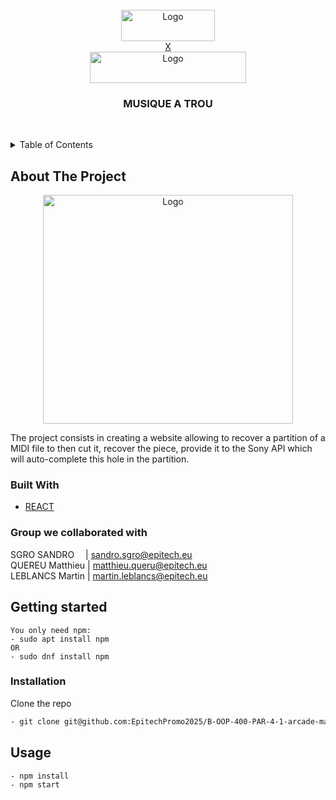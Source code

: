 <div id="top"></div>
<br />
<div align="center">
  <a href="https://github.com/MartinLeblancs/SONY-CSL-PROJECT">
    <img src="https://newsroom.ionis-group.com/wp-content/uploads/2021/10/EPITECH-TECHNOLOGY-QUADRI-2021.png" alt="Logo" width="150" height="50"><br/> X <br/><img src="https://csl.sony.fr/wp-content/themes/sony/images/logo.png" alt="Logo" width="250" height="50">
  </a>

<h3 align="center">MUSIQUE A TROU</h3>

  <p align="center">
    <br />
  </p>
</div>



<details>
  <summary>Table of Contents</summary>
  <ol>
    <li>
      <a href="#about-the-project">About The Project</a>
      <ul>
        <li><a href="#built-with">Built With</a></li>
      </ul>
    </li>
    <li>
      <a href="#getting-started">Getting Started</a>
      <ul>
        <li><a href="#installation">Installation</a></li>
      </ul>
    </li>
    <li><a href="#usage">Usage</a></li>
  </ol>
</details>

## About The Project

<div align="center">
    <img src="https://koreus.cdn.li/thumbshigh/201703/aventures-fille-partition-midi.jpg" alt="Logo" width="400" height="366">
</div>


The project consists in creating a website allowing to recover a partition of a MIDI file to then cut it, recover the piece, provide it to the Sony API which will auto-complete this hole in the partition.

### Built With

* [REACT](https://reactjs.org)

### Group we collaborated with
SGRO SANDRO &emsp;| sandro.sgro@epitech.eu<br />
QUEREU Matthieu | matthieu.queru@epitech.eu<br />
LEBLANCS Martin | martin.leblancs@epitech.eu

## Getting started

```
You only need npm:
- sudo apt install npm
OR
- sudo dnf install npm
```

### Installation

Clone the repo
   ```sh
   - git clone git@github.com:EpitechPromo2025/B-OOP-400-PAR-4-1-arcade-matthieu.queru.git
   ```

## Usage

  ```sh
  - npm install
  - npm start
  ```
